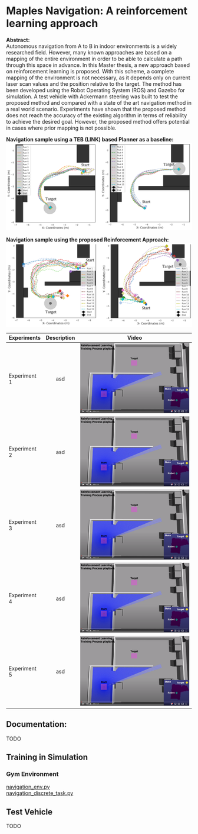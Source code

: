 # Maples Navigation: A reinforcement learning approach

**Abstract:**  
Autonomous navigation from A to B in indoor environments is a widely researched field.  However, many known approaches are based on a mapping of the entire environment in order to be able to calculate a path through this space in advance. In this Master thesis, a new approach based on reinforcement learning is proposed. With this scheme, a complete mapping of the environment is not necessary, as it depends only on current laser scan values and the position relative to the target. The method has been developed using the Robot Operating System (ROS) and Gazebo for simulation. A test vehicle with Ackermann steering was built to test the proposed method and compared  with a state of the art navigation method in a real world scenario.
Experiments have shown that the proposed method does not reach the accuracy of the existing algorithm in terms of reliability to achieve the desired goal. However, the proposed method offers potential in cases where prior mapping is not possible.

**Navigation sample using a TEB (LINK) based Planner as a baseline:**  
![alt text](docs/traj_teb.PNG)

**Navigation sample using the proposed Reinforcement Approach:**  
![alt text](docs/traj_rl.PNG)


| Experiments   | Description   | Video  |
| ------------- |:-------------:| ----- |
| Experiment 1  |asd| ![alt text](docs/Exp1_Screenshot.PNG)|
| Experiment 2  |asd|![alt text](docs/Exp1_Screenshot.PNG)|
| Experiment 3  |asd|![alt text](docs/Exp1_Screenshot.PNG)|
| Experiment 4  |asd|![alt text](docs/Exp1_Screenshot.PNG)|
| Experiment 5  |asd|![alt text](docs/Exp1_Screenshot.PNG)|

## Documentation:

TODO

## Training in Simulation

### Gym Environment

[navigation_env.py](ackerbot_sim_ws/src/rl-navigation/navigation_gym/navigation_env.py)  
[navigation_discrete_task.py](ackerbot_sim_ws/src/rl-navigation/navigation_gym/tasks/navigation_discrete_task.py)

## Test Vehicle

TODO

